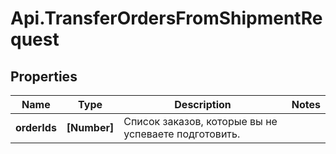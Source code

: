 # Api.TransferOrdersFromShipmentRequest

## Properties

Name | Type | Description | Notes
------------ | ------------- | ------------- | -------------
**orderIds** | **[Number]** | Список заказов, которые вы не успеваете подготовить. | 


